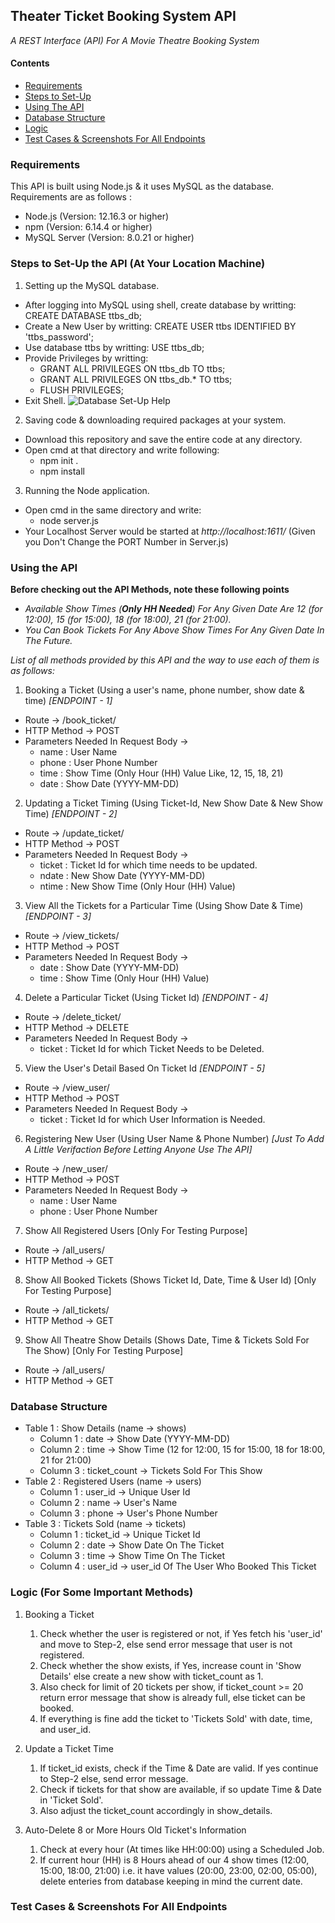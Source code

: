 ## Theater Ticket Booking System API 
*A REST Interface (API) For A Movie Theatre Booking System*

#### Contents
 * [Requirements](https://github.com/the-stranded-alien/TTBS/blob/master/README.md#requirements)
 * [Steps to Set-Up](https://github.com/the-stranded-alien/TTBS/blob/master/README.md#steps-to-set-up-the-api-at-your-location-machine)
 * [Using The API](https://github.com/the-stranded-alien/TTBS/blob/master/README.md#using-the-api)
 * [Database Structure](https://github.com/the-stranded-alien/TTBS/blob/master/README.md#database-structure)
 * [Logic](https://github.com/the-stranded-alien/TTBS/blob/master/README.md#logic)
 * [Test Cases & Screenshots For All Endpoints](https://github.com/the-stranded-alien/TTBS/blob/master/README.md#test-cases--screenshots-for-all-endpoints)

### Requirements
This API is built using Node.js & it uses MySQL as the database. Requirements are as follows :
 * Node.js (Version: 12.16.3 or higher)
 * npm (Version: 6.14.4 or higher)
 * MySQL Server (Version: 8.0.21 or higher)

### Steps to Set-Up the API (At Your Location Machine)
 1. Setting up the MySQL database.
   * After logging into MySQL using shell, create database by writting: CREATE DATABASE ttbs_db;
   * Create a New User by writting: CREATE USER ttbs IDENTIFIED BY 'ttbs_password';
   * Use database ttbs by writting: USE ttbs_db; 
   * Provide Privileges by writting: 
      * GRANT ALL PRIVILEGES ON ttbs_db TO ttbs;
      * GRANT ALL PRIVILEGES ON ttbs_db.* TO ttbs;
      * FLUSH PRIVILEGES;
   * Exit Shell.
   ![Database Set-Up Help]()
 2. Saving code & downloading required packages at your system.
   * Download this repository and save the entire code at any directory.
   * Open cmd at that directory and write following:
      * npm init .
      * npm install
 3. Running the Node application.
   * Open cmd in the same directory and write:
      * node server.js
   * Your Localhost Server would be started at *http://localhost:1611/* (Given you Don't Change the PORT Number in Server.js)
 
### Using the API
**Before checking out the API Methods, note these following points**
 * *Available Show Times (**Only HH Needed**) For Any Given Date Are 12 (for 12:00), 15 (for 15:00), 18 (for 18:00), 21 (for 21:00).*
 * *You Can Book Tickets For Any Above Show Times For Any Given Date In The Future.*

*List of all methods provided by this API and the way to use each of them is as follows:*
 1. Booking a Ticket (Using a user's name, phone number, show date & time) *[ENDPOINT - 1]*
   * Route -> /book_ticket/
   * HTTP Method -> POST
   * Parameters Needed In Request Body ->
     * name  : User Name
     * phone : User Phone Number
     * time  : Show Time (Only Hour (HH) Value Like, 12, 15, 18, 21)
     * date  : Show Date (YYYY-MM-DD)
 2. Updating a Ticket Timing (Using Ticket-Id, New Show Date & New Show Time) *[ENDPOINT - 2]*
   * Route -> /update_ticket/
   * HTTP Method -> POST
   * Parameters Needed In Request Body ->
     * ticket : Ticket Id for which time needs to be updated.
     * ndate  : New Show Date (YYYY-MM-DD)
     * ntime  : New Show Time (Only Hour (HH) Value)
 3. View All the Tickets for a Particular Time (Using Show Date & Time) *[ENDPOINT - 3]*
   * Route -> /view_tickets/
   * HTTP Method -> POST
   * Parameters Needed In Request Body ->
     * date  : Show Date (YYYY-MM-DD)
     * time  : Show Time (Only Hour (HH) Value)
 4. Delete a Particular Ticket (Using Ticket Id) *[ENDPOINT - 4]*
   * Route -> /delete_ticket/
   * HTTP Method -> DELETE
   * Parameters Needed In Request Body ->
     * ticket : Ticket Id for which Ticket Needs to be Deleted.
 5. View the User's Detail Based On Ticket Id *[ENDPOINT - 5]*
   * Route -> /view_user/
   * HTTP Method -> POST
   * Parameters Needed In Request Body ->
     * ticket : Ticket Id for which User Information is Needed.
 6. Registering New User (Using User Name & Phone Number) *[Just To Add A Little Verifaction Before Letting Anyone Use The API]*
   * Route -> /new_user/
   * HTTP Method -> POST
   * Parameters Needed In Request Body ->
     * name  : User Name
     * phone : User Phone Number
 7. Show All Registered Users [Only For Testing Purpose]
   * Route -> /all_users/
   * HTTP Method -> GET
 8. Show All Booked Tickets (Shows Ticket Id, Date, Time & User Id) [Only For Testing Purpose]
   * Route -> /all_tickets/
   * HTTP Method -> GET
 9. Show All Theatre Show Details (Shows Date, Time & Tickets Sold For The Show) [Only For Testing Purpose]
   * Route -> /all_users/
   * HTTP Method -> GET
  
### Database Structure
* Table 1 : Show Details (name -> shows)
   * Column 1 : date -> Show Date (YYYY-MM-DD)
   * Column 2 : time -> Show Time (12 for 12:00, 15 for 15:00, 18 for 18:00, 21 for 21:00)
   * Column 3 : ticket_count -> Tickets Sold For This Show
* Table 2 : Registered Users (name -> users)
   * Column 1 : user_id -> Unique User Id
   * Column 2 : name -> User's Name
   * Column 3 : phone -> User's Phone Number 
* Table 3 : Tickets Sold (name -> tickets)
   * Column 1 : ticket_id -> Unique Ticket Id
   * Column 2 : date -> Show Date On The Ticket
   * Column 3 : time -> Show Time On The Ticket
   * Column 4 : user_id -> user_id Of The User Who Booked This Ticket

### Logic (For Some Important Methods)
1. Booking a Ticket
   1. Check whether the user is registered or not, if Yes fetch his 'user_id' and move to Step-2, else send error message that user is not registered.
   2. Check whether the show exists, if Yes, increase count in 'Show Details' else create a new show with ticket_count as 1.
   3. Also check for limit of 20 tickets per show, if ticket_count >= 20 return error message that show is already full, else ticket can be booked.
   4. If everything is fine add the ticket to 'Tickets Sold' with date, time, and user_id. 
   
2. Update a Ticket Time
   1. If ticket_id exists, check if the Time & Date are valid. If yes continue to Step-2 else, send error message.
   2. Check if tickets for that show are available, if so update Time & Date in 'Ticket Sold'.
   3. Also adjust the ticket_count accordingly in show_details. 

3. Auto-Delete 8 or More Hours Old Ticket's Information
   1. Check at every hour (At times like HH:00:00) using a Scheduled Job.
   2. If current hour (HH) is 8 Hours ahead of our 4 show times (12:00, 15:00, 18:00, 21:00) i.e. it have values (20:00, 23:00, 02:00, 05:00), delete enteries from database keeping in mind the current date.

### Test Cases & Screenshots For All Endpoints
